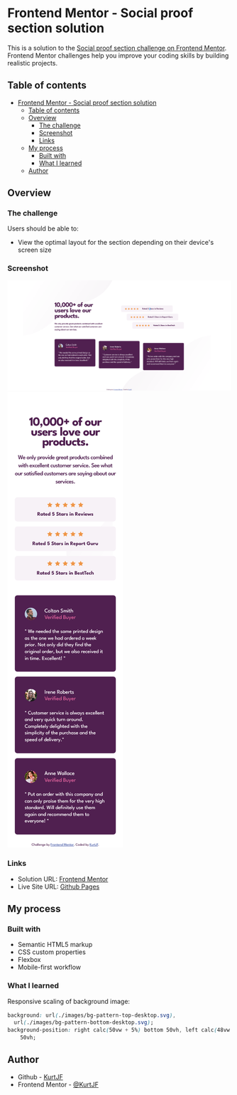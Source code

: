 # Frontend Mentor - Social proof section solution

This is a solution to the [Social proof section challenge on Frontend Mentor](https://www.frontendmentor.io/challenges/social-proof-section-6e0qTv_bA). Frontend Mentor challenges help you improve your coding skills by building realistic projects.

## Table of contents

- [Frontend Mentor - Social proof section solution](#frontend-mentor---social-proof-section-solution)
  - [Table of contents](#table-of-contents)
  - [Overview](#overview)
    - [The challenge](#the-challenge)
    - [Screenshot](#screenshot)
    - [Links](#links)
  - [My process](#my-process)
    - [Built with](#built-with)
    - [What I learned](#what-i-learned)
  - [Author](#author)

## Overview

### The challenge

Users should be able to:

- View the optimal layout for the section depending on their device's screen size

### Screenshot

![Desktop](./screenshot-desktop.png)
![Mobile](./screenshot-mobile.png)

### Links

- Solution URL: [Frontend Mentor](https://www.frontendmentor.io/solutions/responsive-social-proof-section-8tQR1HD1fk)
- Live Site URL: [Github Pages](https://kurtjf.github.io/frontend-mentor/social-proof-section/)

## My process

### Built with

- Semantic HTML5 markup
- CSS custom properties
- Flexbox
- Mobile-first workflow

### What I learned

Responsive scaling of background image:

```css
background: url(./images/bg-pattern-top-desktop.svg),
  url(./images/bg-pattern-bottom-desktop.svg);
background-position: right calc(50vw + 5%) bottom 50vh, left calc(48vw + 5%) top
    50vh;
```

## Author

- Github - [KurtJF](https://github.com/KurtJF)
- Frontend Mentor - [@KurtJF](https://www.frontendmentor.io/profile/KurtJF)
